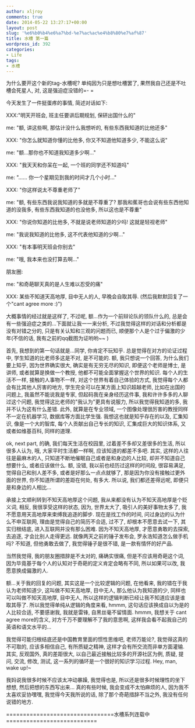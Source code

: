 ```yaml
---
author: xljroy
comments: true
date: 2014-05-22 13:27:17+00:00
layout: post
slug: '%e6%b0%b4%e6%a7%bd-%e7%ac%ac%e4%b8%80%e7%af%87'
title: 水槽 第一篇
wordpress_id: 392
categories:
- Life
tags:
- 水槽
---
```


为什么要开这个新的tag-水槽呢? 单纯因为只是想吐槽罢了, 果然我自己还是不吐槽会死星人, 对, 这是强迫症没错的=- =




今天发生了一件挺蛋疼的事情, 简述对话如下:




XXX:"明天开班会, 班主任要讲后期规划, 保研出国什么的"




me: "额, 讲这些啊, 那估计没什么我想听的, 有些东西我知道的比他还多"




XXX: "你怎么就知道你懂的比他多, 你又不知道他知道多少, 不能这么说"




me: "额...那你也不知道我知道多少啊..."




XXX: "我天天和你呆在一起, 一个班的同学还不知道吗"




me: "...... 你一个星期见到我的时间才几个小时..."




XXX: "你这样说太不尊重老师了"




me: "额, 有些东西我说我知道的多就是不尊重了? 那我和蕉哥也会说有些东西他知道的没我多, 有些东西我知道的也没他多, 所以这也是不尊重"




XXX: "你说你知道的比他多, 不就是说老师知道的少吗! 这就是轻视老师"




me: "我说我知道的比他多, 这不代表他知道的少啊..."




XXX: "有本事明天班会你别去"




me: "哦, 我本来也没打算去啊..."




朋友圈:




me: "和奇葩聊天真的是人生难以忍受的痛"




XXX: 某些不知道天高地厚, 目中无人的人, 早晚会自取其辱. (然后我默默回复了一个"cant agree more :)")




大概事情的经过就是这样了, 不过呢, 额...作为一个前辩论队的领队什么的, 总是会有一些强迫症之类的...下面就让我一一来分析, 不过我觉得这样的对话和分析都是没有对错之分的, 只是有关认知和三观的问题而已, 顺便那个人是个过于偏激的少年(不信的话, 我有之前的qq截图为证哟哟~~ )




首先, 我想到的第一句话就是...同学, 你肯定不玩知乎. 总是觉得在对方的论证过程中, 学生知道的比老师多这是不对, 是不可能的. 额, 我只想说一个回答, 为什么我们要上知乎, 因为世界确实很大, 确实是有无穷无尽的知识, 即便这个老师是博士, 是讲师, 或者就算是换做一个教授, 他都不可能全面掌握这个世界的知识. 每个人的生活不一样, 接触的人事物不一样, 对这个世界有着自己体验的方式, 我觉得每个人都会有比其他人厉害的地方, 学生完全可以在某方面上知识超越老师, 比如在出国的问题上, 我虽然不能说我是专家, 但起码我在亲身经历这件事, 我和许许多多的人聊过这个问题, 我觉得这比老师的"我认为"更具有说服力, 所以我觉得我知道的多, 我并不认为这有什么差错. 此外, 就算是在专业领域, 一个图像处理很厉害的教授同样不一定在机器学习, 数据库等方面比学生强. 我想这也就是知乎存在的以及, 汇集知识, 像是一个大的智库, 每个人贡献出自己专长的知识, 汇集成巨大的知识体系, 又或者如维基百科, 同样的道理.




ok, next part, 的确, 我们每天生活在校园里, 过着差不多却又差很多的生活, 所以很多人认为, 哦, 大家平时生活都一样啊, 应该知道的都差不多吧. 其实, 这样的人往往是最麻木的人, 只知道不断地催眠自己或者是和身边的人比较, 却并不知道自己想要什么, 或者应该做什么. 额, 没错, 我以前也经历过这样的时间段, 很容易满足, 觉得自己和别人差不多, 或者是好那么一点点就够了, 那是因为你没有接触过更外面的世界, 你不知道所谓的差距在何处, 有多大. 所以说, 我们都还差得远呢, 即便只是和身边的人相比...




承接上文顺利转到不知天高地厚这个问题, 我从来都没有认为不知天高地厚是个贬义词, 相反, 我很享受这样的状态, 因为, 世界太大了, 吸引人的美好事物太多了, 我不愿意用天高地厚来束缚我追逐的脚步. 现在是找工作的时间, 问过身边的认为什么不申互联网, 理由是觉得自己的简历不合适, 过不了, 却根本不愿意去试一下, 其实归根结底, 进入互联网并没有那么困难. 因为不知天高地厚, 才愿意勇敢的去探索, 去追逐, 才会比别人走得更远. 就像两天之前的锤子发布会, 罗永浩知道怎么做手机吗? 不知道, 但他勇敢去做了, 我觉得锤子是很不错, 是一款有情怀的好产品.




当然我觉得, 我的朋友圈措辞是不太对的, 痛确实很痛, 但是不应该用奇葩这个词, 因为毕竟基于每个人的认知对于奇葩的定义肯定会略有不同, 所以如果可以改, 我愿意换成偏激的人.




额...关于我的回复的问题, 其实这是一个比较逻辑的问题, 在他看来, 我的错在于我认为老师知道少, 这叫做不知天高地厚, 目中无人, 那么他认为我知道的少, 同样也可以叫做不知天高地厚, 目中无人, 所以这样的逻辑判断已经让我不知道应该是谁取其辱了. 所以我觉得单纯从逻辑的角度来看, hmmm, 这句话应该换成自以为是的人比较合适, 不要感谢我, 我就是雷锋, 自黑丝毫不留情面. hmmm, 我想关于 cant agree more的含义, 对方千万不要理解不了我的意思啊, 这样我会看不起我自己的英语和语文水平的...




我觉得可能归根结底还是中国教育里面的惯性思维吧, 老师万能论?, 我觉得这真的不可取的, 应该多相信自己, 有所质疑之精神, 这样才会有所交流而非单方面灌输. 其实, 反观国外, 真的差距很大, 以自己最近接触比较多的开源社区为例, 质疑, 提问, 交流, 修改, 测试, 这一系列的循环是一个很好的知识学习过程. Hey, man, wake up!~




我妈说我很多时候不应该太冲动暴躁, 我觉得也是, 所以还是很多时候理性的坐下想想, 然后把想的东西写出来... 真的有些时候, 我会变成不太怕麻烦的人, 因为我不太喜欢妥协嘿嘿, 我觉得今天我所说的话, 除了那个奇葩措辞不当之外, 我没有任何说错的地方.







================================水槽系列连载中===========================
